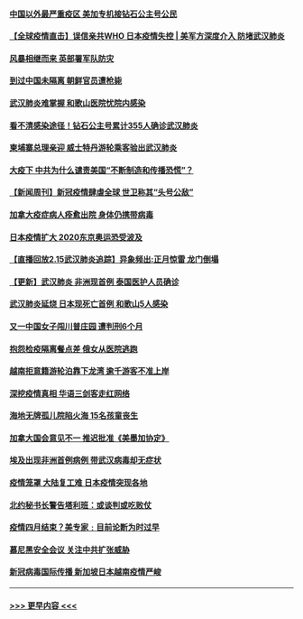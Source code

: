 #### [中国以外最严重疫区 美加专机接钻石公主号公民](../pages/prog202/a102778473.md?t=02161633) 
#### [【全球疫情直击】误信亲共WHO 日本疫情失控 | 美军方深度介入 防堵武汉肺炎](../pages/prog202/a102778478.md?t=02161633) 
#### [风暴相继而来 英部署军队防灾](../pages/prog202/a102778447.md?t=02161633) 
#### [到过中国未隔离 朝鲜官员遭枪毙](../pages/prog202/a102778383.md?t=02161633) 
#### [武汉肺炎难掌握 和歌山医院忧院内感染](../pages/prog202/a102778376.md?t=02161633) 
#### [看不清感染途径！钻石公主号累计355人确诊武汉肺炎](../pages/prog202/a102778335.md?t=02161633) 
#### [柬埔寨总理亲迎 威士特丹游轮乘客验出武汉肺炎](../pages/prog202/a102777842.md?t=02161633) 
#### [大疫下 中共为什么谴责美国“不断制造和传播恐慌”？](../pages/prog202/a102778285.md?t=02161633) 
#### [【新闻周刊】新冠疫情肆虐全球 世卫称其“头号公敌”](../pages/prog202/a102778196.md?t=02161633) 
#### [加拿大疫症病人痊愈出院 身体仍携带病毒](../pages/prog202/a102778061.md?t=02161633) 
#### [日本疫情扩大 2020东京奥运恐受波及](../pages/prog202/a102778049.md?t=02161633) 
#### [【直播回放2.15武汉肺炎追踪】异象频出:正月惊雷 龙门倒塌](../pages/prog202/a102777974.md?t=02161633) 
#### [【更新】武汉肺炎 非洲现首例 泰国医护人员确诊](../pages/prog202/a102770740.md?t=02161633) 
#### [武汉肺炎延烧 日本现死亡首例 和歌山5人感染](../pages/prog202/a102777815.md?t=02161633) 
#### [又一中国女子闯川普庄园 遭判刑6个月](../pages/prog202/a102777673.md?t=02161633) 
#### [抱怨检疫隔离餐点差 俄女从医院逃跑](../pages/prog202/a102777667.md?t=02161633) 
#### [越南拒意籍游轮泊靠下龙湾 逾千游客不准上岸](../pages/prog202/a102777646.md?t=02161633) 
#### [深挖疫情真相 华语三剑客走红网络](../pages/prog202/a102777624.md?t=02161633) 
#### [海地无牌孤儿院陷火海 15名孩童丧生](../pages/prog202/a102777620.md?t=02161633) 
#### [加拿大国会意见不一 推迟批准《美墨加协定》](../pages/prog202/a102777575.md?t=02161633) 
#### [埃及出现非洲首例病例 带武汉病毒却无症状](../pages/prog202/a102777559.md?t=02161633) 
#### [疫情笼罩 大陆复工难 日本疫情突现各地](../pages/prog202/a102777455.md?t=02161633) 
#### [北约秘书长警告塔利班：或谈判或吃败仗](../pages/prog202/a102777442.md?t=02161633) 
#### [疫情四月结束？美专家﹕目前论断为时过早](../pages/prog202/a102777248.md?t=02161633) 
#### [慕尼黑安全会议 关注中共扩张威胁](../pages/prog202/a102777254.md?t=02161633) 
#### [新冠病毒国际传播 新加坡日本越南疫情严峻](../pages/prog202/a102777245.md?t=02161633) 

----
#### [ >>> 更早内容 <<< ](../indexes/prog202-earlier.md)
